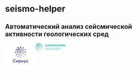 # seismo-helper

## Автоматический анализ сейсмической активности геологических сред

<div>
  <div style="float: left; width: 100px; height: 100px;">
      <img src="project_data/Sirius_vert_ru-02.png" alt="Сириус">
  </div>
  <div style="float: left; width: 100px; height: 100px;">
      <img src="project_data/ЛОГО (ЗЕЛЕНЫЙ).png" alt="Большие вызовы">
  </div>
</div>
